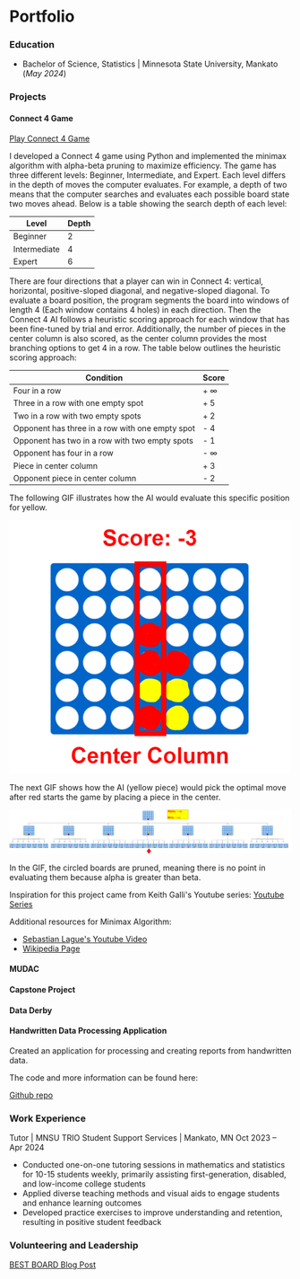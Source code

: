 # Portfolio

### Education
- Bachelor of Science, Statistics | Minnesota State University, Mankato (_May 2024_)
  
### Projects
#### Connect 4 Game
[Play Connect 4 Game](https://jakeh766.github.io/portfolio/assets/Connect4/build/web/index.html)

I developed a Connect 4 game using Python and implemented the minimax algorithm with alpha-beta pruning to maximize efficiency. The game has three different levels: Beginner, Intermediate, and Expert. Each level differs in the depth of moves the computer evaluates. For example, a depth of two means that the computer searches and evaluates each possible board state two moves ahead. Below is a table showing the search depth of each level:

| Level | Depth |
| --- | --- |
| Beginner | 2 |
| Intermediate | 4 |
| Expert | 6 |

There are four directions that a player can win in Connect 4: vertical, horizontal, positive-sloped diagonal, and negative-sloped diagonal. To evaluate a board position, the program segments the board into windows of length 4 (Each window contains 4 holes) in each direction. Then the Connect 4 AI follows a heuristic scoring approach for each window that has been fine-tuned by trial and error. Additionally, the number of pieces in the center column is also scored, as the center column provides the most branching options to get 4 in a row. The table below outlines the heuristic scoring approach:

| Condition | Score |
| --- | --- |
| Four in a row | + &infin; |
| Three in a row with one empty spot | + 5 |
| Two in a row with two empty spots | + 2 |
| Opponent has three in a row with one empty spot | - 4 |
| Opponent has two in a row with two empty spots | - 1 |
| Opponent has four in a row | - &infin; |
| Piece in center column | + 3 |
| Opponent piece in center column | - 2 |

The following GIF illustrates how the AI would evaluate this specific position for yellow.

![Scoring](/assets/Connect4/Connect4Scoring.gif)

The next GIF shows how the AI (yellow piece) would pick the optimal move after red starts the game by placing a piece in the center. 

![Minimax](/assets/Connect4/Connect4GIF.gif)

In the GIF, the circled boards are pruned, meaning there is no point in evaluating them because alpha is greater than beta.

Inspiration for this project came from Keith Galli's Youtube series: [Youtube Series](https://www.youtube.com/playlist?list=PLFCB5Dp81iNV_inzM-R9AKkZZlePCZdtV)

Additional resources for Minimax Algorithm:
- [Sebastian Lague's Youtube Video](https://www.youtube.com/watch?v=l-hh51ncgDI)
- [Wikipedia Page](https://en.wikipedia.org/wiki/Minimax)

#### MUDAC

#### Capstone Project

#### Data Derby

#### Handwritten Data Processing Application
Created an application for processing and creating reports from handwritten data.

The code and more information can be found here:

[Github repo](https://github.com/Jakeh766/pigmaker-program)

### Work Experience
Tutor | MNSU TRIO Student Support Services | Mankato, MN Oct 2023 – Apr 2024
- Conducted one-on-one tutoring sessions in mathematics and statistics for 10-15 students weekly, primarily
assisting first-generation, disabled, and low-income college students
- Applied diverse teaching methods and visual aids to engage students and enhance learning outcomes
- Developed practice exercises to improve understanding and retention, resulting in positive student feedback

### Volunteering and Leadership
[BEST BOARD Blog Post](https://blog.mnsu.edu/csu/best-board-s24-jake-hauser-leads-march-book-drive-as-a-new-maverick-tradition/)
